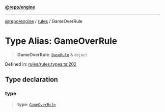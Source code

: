 [**@repo/engine**](../../README.md)

---

[@repo/engine](../../modules.md) / [rules](../README.md) / GameOverRule

# Type Alias: GameOverRule

> **GameOverRule**: [`BaseRule`](BaseRule.md) & `object`

Defined in: [rules/rules.types.ts:202](https://github.com/alexqguo/drinking-board-game-v3/blob/56df34968617deee505d881352afe56efb53b2a4/packages/engine/src/rules/rules.types.ts#L202)

## Type declaration

### type

> **type**: [`GameOverRule`](../enumerations/RuleType.md#gameoverrule)

